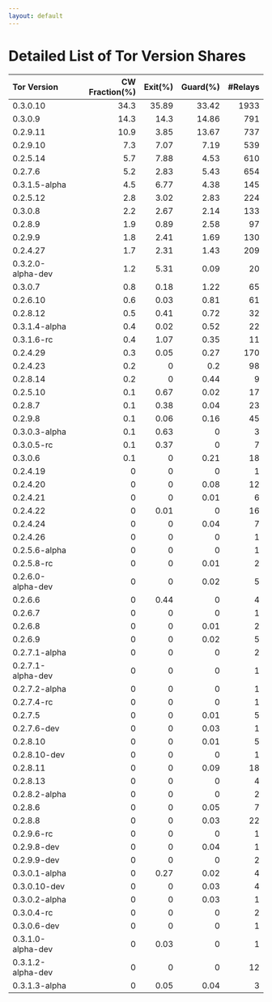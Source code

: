 ```yaml
---
layout: default
---
```



# Detailed List of Tor Version Shares

| Tor Version       |   CW Fraction(%) |   Exit(%) |   Guard(%) |   #Relays |
|:------------------|-----------------:|----------:|-----------:|----------:|
| 0.3.0.10          |             34.3 |     35.89 |      33.42 |      1933 |
| 0.3.0.9           |             14.3 |     14.3  |      14.86 |       791 |
| 0.2.9.11          |             10.9 |      3.85 |      13.67 |       737 |
| 0.2.9.10          |              7.3 |      7.07 |       7.19 |       539 |
| 0.2.5.14          |              5.7 |      7.88 |       4.53 |       610 |
| 0.2.7.6           |              5.2 |      2.83 |       5.43 |       654 |
| 0.3.1.5-alpha     |              4.5 |      6.77 |       4.38 |       145 |
| 0.2.5.12          |              2.8 |      3.02 |       2.83 |       224 |
| 0.3.0.8           |              2.2 |      2.67 |       2.14 |       133 |
| 0.2.8.9           |              1.9 |      0.89 |       2.58 |        97 |
| 0.2.9.9           |              1.8 |      2.41 |       1.69 |       130 |
| 0.2.4.27          |              1.7 |      2.31 |       1.43 |       209 |
| 0.3.2.0-alpha-dev |              1.2 |      5.31 |       0.09 |        20 |
| 0.3.0.7           |              0.8 |      0.18 |       1.22 |        65 |
| 0.2.6.10          |              0.6 |      0.03 |       0.81 |        61 |
| 0.2.8.12          |              0.5 |      0.41 |       0.72 |        32 |
| 0.3.1.4-alpha     |              0.4 |      0.02 |       0.52 |        22 |
| 0.3.1.6-rc        |              0.4 |      1.07 |       0.35 |        11 |
| 0.2.4.29          |              0.3 |      0.05 |       0.27 |       170 |
| 0.2.4.23          |              0.2 |      0    |       0.2  |        98 |
| 0.2.8.14          |              0.2 |      0    |       0.44 |         9 |
| 0.2.5.10          |              0.1 |      0.67 |       0.02 |        17 |
| 0.2.8.7           |              0.1 |      0.38 |       0.04 |        23 |
| 0.2.9.8           |              0.1 |      0.06 |       0.16 |        45 |
| 0.3.0.3-alpha     |              0.1 |      0.63 |       0    |         3 |
| 0.3.0.5-rc        |              0.1 |      0.37 |       0    |         7 |
| 0.3.0.6           |              0.1 |      0    |       0.21 |        18 |
| 0.2.4.19          |              0   |      0    |       0    |         1 |
| 0.2.4.20          |              0   |      0    |       0.08 |        12 |
| 0.2.4.21          |              0   |      0    |       0.01 |         6 |
| 0.2.4.22          |              0   |      0.01 |       0    |        16 |
| 0.2.4.24          |              0   |      0    |       0.04 |         7 |
| 0.2.4.26          |              0   |      0    |       0    |         1 |
| 0.2.5.6-alpha     |              0   |      0    |       0    |         1 |
| 0.2.5.8-rc        |              0   |      0    |       0.01 |         2 |
| 0.2.6.0-alpha-dev |              0   |      0    |       0.02 |         5 |
| 0.2.6.6           |              0   |      0.44 |       0    |         4 |
| 0.2.6.7           |              0   |      0    |       0    |         1 |
| 0.2.6.8           |              0   |      0    |       0.01 |         2 |
| 0.2.6.9           |              0   |      0    |       0.02 |         5 |
| 0.2.7.1-alpha     |              0   |      0    |       0    |         2 |
| 0.2.7.1-alpha-dev |              0   |      0    |       0    |         1 |
| 0.2.7.2-alpha     |              0   |      0    |       0    |         1 |
| 0.2.7.4-rc        |              0   |      0    |       0    |         1 |
| 0.2.7.5           |              0   |      0    |       0.01 |         5 |
| 0.2.7.6-dev       |              0   |      0    |       0.03 |         1 |
| 0.2.8.10          |              0   |      0    |       0.01 |         5 |
| 0.2.8.10-dev      |              0   |      0    |       0    |         1 |
| 0.2.8.11          |              0   |      0    |       0.09 |        18 |
| 0.2.8.13          |              0   |      0    |       0    |         4 |
| 0.2.8.2-alpha     |              0   |      0    |       0    |         2 |
| 0.2.8.6           |              0   |      0    |       0.05 |         7 |
| 0.2.8.8           |              0   |      0    |       0.03 |        22 |
| 0.2.9.6-rc        |              0   |      0    |       0    |         1 |
| 0.2.9.8-dev       |              0   |      0    |       0.04 |         1 |
| 0.2.9.9-dev       |              0   |      0    |       0    |         2 |
| 0.3.0.1-alpha     |              0   |      0.27 |       0.02 |         4 |
| 0.3.0.10-dev      |              0   |      0    |       0.03 |         4 |
| 0.3.0.2-alpha     |              0   |      0    |       0.03 |         1 |
| 0.3.0.4-rc        |              0   |      0    |       0    |         2 |
| 0.3.0.6-dev       |              0   |      0    |       0    |         1 |
| 0.3.1.0-alpha-dev |              0   |      0.03 |       0    |         1 |
| 0.3.1.2-alpha-dev |              0   |      0    |       0    |        12 |
| 0.3.1.3-alpha     |              0   |      0.05 |       0.04 |         3 |